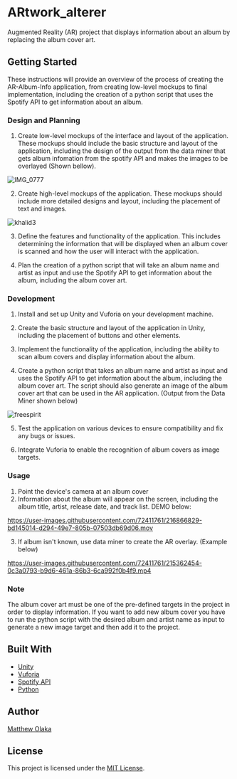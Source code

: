 # ARtwork_alterer

Augmented Reality (AR) project that displays information about an album by replacing the album cover art.

## Getting Started

These instructions will provide an overview of the process of creating the AR-Album-Info application, from creating low-level mockups to final implementation, including the creation of a python script that uses the Spotify API to get information about an album.

### Design and Planning

1. Create low-level mockups of the interface and layout of the application. These mockups should include the basic structure and layout of the application, including the design of the output from the data miner that gets album infomation from the spotify API and makes the images to be overlayed (Shown bellow).

![IMG_0777](https://user-images.githubusercontent.com/72411761/215361121-a4d0629c-7e7a-4302-af37-36ca97944972.png)

2. Create high-level mockups of the application. These mockups should include more detailed designs and layout, including the placement of text and images.

![khalid3](https://user-images.githubusercontent.com/72411761/215360898-90d3ba97-5b31-4c4c-87b2-e852802f00ea.png)

3. Define the features and functionality of the application. This includes determining the information that will be displayed when an album cover is scanned and how the user will interact with the application.

4. Plan the creation of a python script that will take an album name and artist as input and use the Spotify API to get information about the album, including the album cover art.

### Development

1. Install and set up Unity and Vuforia on your development machine.

2. Create the basic structure and layout of the application in Unity, including the placement of buttons and other elements.

3. Implement the functionality of the application, including the ability to scan album covers and display information about the album.

4. Create a python script that takes an album name and artist as input and uses the Spotify API to get information about the album, including the album cover art. The script should also generate an image of the album cover art that can be used in the AR application.
(Output from the Data Miner shown below)

![freespirit](https://user-images.githubusercontent.com/72411761/215361127-ae7a0cce-5605-408b-b34a-90280685ffb3.png)

5. Test the application on various devices to ensure compatibility and fix any bugs or issues.

6. Integrate Vuforia to enable the recognition of album covers as image targets.


### Usage

1. Point the device's camera at an album cover
2. Information about the album will appear on the screen, including the album title, artist, release date, and track list. DEMO below:

https://user-images.githubusercontent.com/72411761/216866829-bd145014-d294-49e7-805b-07503db69d06.mov

3. If album isn't known, use data miner to create the AR overlay. (Example below)

https://user-images.githubusercontent.com/72411761/215362454-0c3a0793-b9d6-461a-86b3-6ca992f0b4f9.mp4

### Note

The album cover art must be one of the pre-defined targets in the project in order to display information. If you want to add new album cover you have to run the python script with the desired album and artist name as input to generate a new image target and then add it to the project.

## Built With

- [Unity](https://unity.com/)
- [Vuforia](https://developer.vuforia.com/)
- [Spotify API](https://developer.spotify.com/)
- [Python](https://www.python.org/)

## Author

[Matthew Olaka](https://github.com/MatthewOlaka)

## License

This project is licensed under the [MIT License](LICENSE).

